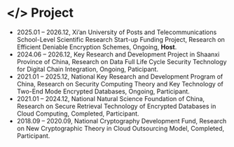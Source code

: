 
# </> Project


<!-- - 2025.01 – 2026.12, The Project Supported by Natural Science Basic Research Plan in Shaanxi Province of China, Research on Secure and Efficient Deniable Encryption Algorithms, Ongoing, **Host**. -->
- 2025.01 – 2026.12,  Xi’an University of Posts and Telecommunications School-Level Scientific Research
Start-up Funding Project, Research on Efficient Deniable Encryption Schemes, Ongoing, **Host**.
- 2024.06 – 2026.12, Key Research and Development Project in Shaanxi Province of China, Research on Data Full Life Cycle Security Technology for Digital Chain Integration, Ongoing, Paticipant.
- 2021.01 – 2025.12, National Key Research and Development Program of China, Research on Security Computing Theory and Key Technology of Two-End Mode Encrypted Databases, Ongoing, Participant.
- 2021.01 – 2024.12, National Natural Science Foundation of China, Research on Secure Retrieval Technology of Encrypted Databases in Cloud Computing, Completed, Participant.
- 2018.09 – 2020.09, National Cryptography Development Fund, Research on New Cryptographic Theory in Cloud Outsourcing Model, Completed, Participant.
